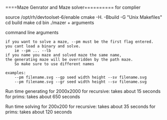====Maze Genrator and Maze solver==========
for complier

source /opt/rh/devtoolset-6/enable
cmake -H. -Bbuild -G "Unix Makefiles"
cd build
make
cd bin
./mazer + arguments

command line arguments

    if you want to solve a maze, --pm must be the first flag entered.
    you cant load a binary and solve.
        ie --pm ... --lb
    if you name you maze and solved maze the same name,
    the generating maze will be overridden by the path maze.
        So make sure to use different names

    examples:
        --pm filename.svg --gp seed width height --sv filename.svg
        --pm filename.svg --gr seed width height --sv filename.svg


Run time generating for 2000x2000
    for recursive: takes about 15 seconds
    for prims:     takes about 650 seconds

Run time solving for 200x200
        for recursive: takes about 35 seconds
        for prims:     takes about 120 seconds

